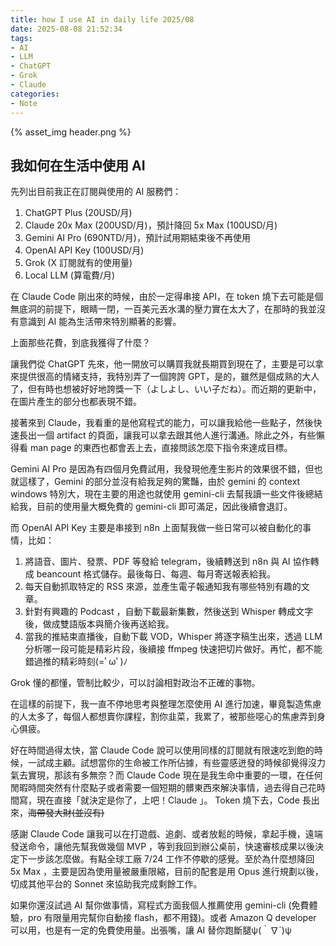 ```yaml
---
title: how I use AI in daily life 2025/08
date: 2025-08-08 21:52:34
tags:
- AI
- LLM
- ChatGPT
- Grok
- Claude
categories:
- Note
---
```


{% asset_img header.png %}

## 我如何在生活中使用 AI

先列出目前我正在訂閱與使用的 AI 服務們：

1.  ChatGPT Plus (20USD/月)
2.  Claude 20x Max (200USD/月)，預計降回 5x Max (100USD/月)
3.  Gemini AI Pro (690NTD/月)，預計試用期結束後不再使用
4.  OpenAI API Key (100USD/月)
5.  Grok (X 訂閱就有的使用量)
6.  Local LLM (算電費/月)

<!-- more -->

在 Claude Code 剛出來的時候，由於一定得串接 API，在 token 燒下去可能是個無底洞的前提下，眼睛一閉，一百美元丟水溝的壓力實在太大了，在那時的我並沒有意識到 AI 能為生活帶來特別顯著的影響。

上面那些花費，到底我獲得了什麼？

讓我們從 ChatGPT 先來，他一開放可以購買我就長期買到現在了，主要是可以拿來提供很高的情緒支持，我特別弄了一個誇誇 GPT，是的，雖然是個成熟的大人了，但有時也想被好好地誇獎一下（よしよし、いい子だね）。而近期的更新中，在圖片產生的部分也都表現不錯。

接著來到 Claude，我看重的是他寫程式的能力，可以讓我給他一些點子，然後快速長出一個 artifact 的頁面，讓我可以拿去跟其他人進行溝通。除此之外，有些懶得看 man page 的東西也都會丟上去，直接問該怎麼下指令來達成目標。

Gemini AI Pro 是因為有四個月免費試用，我發現他產生影片的效果很不錯，但也就這樣了，Gemini 的部分並沒有給我足夠的驚豔，由於 gemini 的 context windows 特別大，現在主要的用途也就使用 gemini-cli 去幫我讀一些文件後總結給我，目前的使用量大概免費的 gemini-cli 即可滿足，因此後續會退訂。

而 OpenAI API Key 主要是串接到 n8n 上面幫我做一些日常可以被自動化的事情，比如：

1.  將語音、圖片、發票、PDF 等發給 telegram，後續轉送到 n8n 與 AI 協作轉成 beancount 格式儲存。最後每日、每週、每月寄送報表給我。
2.  每天自動抓取特定的 RSS 來源，並產生電子報通知我有哪些特別有趣的文章。
3.  針對有興趣的 Podcast ，自動下載最新集數，然後送到 Whisper 轉成文字後，做成雙語版本與簡介後再送給我。
4.  當我的推結束直播後，自動下載 VOD，Whisper 將逐字稿生出來，透過 LLM 分析哪一段可能是精彩片段，後續接 ffmpeg 快速把切片做好。再忙，都不能錯過推的精彩時刻(=ﾟωﾟ)ﾉ

Grok 懂的都懂，管制比較少，可以討論相對政治不正確的事物。

在這樣的前提下，我一直不停地思考與整理怎麼使用 AI 進行加速，畢竟製造焦慮的人太多了，每個人都想賣你課程，割你韭菜，我累了，被那些噁心的焦慮弄到身心俱疲。

好在時間過得太快，當 Claude Code 說可以使用同樣的訂閱就有限速吃到飽的時候，一試成主顧。試想當你的生命被工作所佔據，有些靈感迸發的時候卻覺得沒力氣去實現，那該有多無奈？而 Claude Code 現在是我生命中重要的一環，在任何閒暇時間突然有什麼點子或者需要一個短期的髒東西來解決事情，過去得自己花時間寫，現在直接「就決定是你了，上吧！Claude 」。 Token 燒下去，Code 長出來，~~海帶發大財(並沒有)~~

感謝 Claude Code 讓我可以在打遊戲、追劇、或者放鬆的時候，拿起手機，遠端發送命令，讓他先幫我做幾個 MVP ，等到我回到辦公桌前，快速審核成果以後決定下一步該怎麼做。有點全球工廠 7/24 工作不停歇的感覺。至於為什麼想降回 5x Max ，主要是因為使用量被嚴重限縮，目前的配套是用 Opus 進行規劃以後，切成其他平台的 Sonnet 來協助我完成剩餘工作。

如果你還沒試過 AI 幫你做事情，寫程式方面我個人推薦使用 gemini-cli (免費體驗，pro 有限量用完幫你自動接 flash，都不用錢)。或者 Amazon Q developer 可以用，也是有一定的免費使用量。出張嘴，讓 AI 替你跑斷腿ψ(｀∇´)ψ

